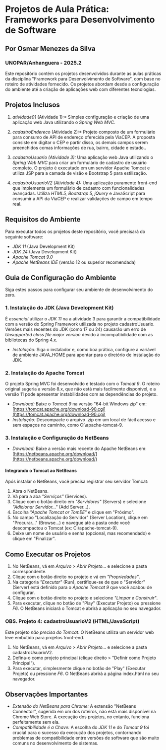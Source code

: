 # Projetos de Aula Prática: Frameworks para Desenvolvimento de Software
## Por Osmar Menezes da Silva
### UNOPAR/Anhanguera - 2025.2

Este repositório contém os projetos desenvolvidos durante as aulas práticas da disciplina "Framework para Desenvolvimento de Software", com base no roteiro de atividades fornecido. Os projetos abordam desde a configuração do ambiente até a criação de aplicações web com diferentes tecnologias.

## Projetos Inclusos

1.  *atividade01* (Atividade 1):* Simples configuração e criação de uma aplicação web Java utilizando o *Spring Web MVC*.

2.  *cadastroEndereco* (Atividade 2):* Projeto composto de um formulário para consumo de API de endereço oferecida pela ViaCEP. A proposta consiste em digitar o CEP e partir disso, os demais campos serem preenchidos comas informações de rua, bairro, cidade e estado..

3.  *cadastroUsuario (Atividade 3):* Uma aplicação web Java utilizando o *Spring Web MVC* para criar um formulário de cadastro de usuário completo. O projeto é executado em um servidor Apache Tomcat e utiliza JSP para a camada de visão e Bootstrap 5 para estilização.

4.  *cadastroUsuarioV2 (Atividade 4):* Uma aplicação puramente front-end que implementa um formulário de cadastro com funcionalidades avançadas. Utiliza *HTML5, Bootstrap 5, jQuery* e JavaScript para consumir a API da ViaCEP e realizar validações de campo em tempo real.

## Requisitos do Ambiente

Para executar todos os projetos deste repositório, você precisará do seguinte software:

-   *JDK 11* (Java Development Kit)
-   *JDK 24* (Java Development Kit)
-   *Apache Tomcat 9.0*
-   *Apache NetBeans IDE* (versão 12 ou superior recomendada)

## Guia de Configuração do Ambiente

Siga estes passos para configurar seu ambiente de desenvolvimento do zero.

### 1. Instalação do JDK (Java Development Kit)

É *essencial* utilizar o *JDK 11* na a atividade 3 para garantir a compatibilidade com a versão do Spring Framework utilizada no projeto cadastroUsuario. Versões mais recentes do JDK (como 17 ou 24) causarão um erro de *Unsupported class file major version* devido à incompatibilidade com as bibliotecas do Spring 4.x.

-   *Instalação:* Siga o instalador e, como boa prática, configure a variável de ambiente JAVA_HOME para apontar para o diretório de instalação do JDK.

### 2. Instalação do Apache Tomcat

O projeto Spring MVC foi desenvolvido e testado com o *Tomcat 9*. O roteiro original sugeria a versão 8.x, que não está mais facilmente disponível, e a versão 11 pode apresentar instabilidades com as dependências do projeto.

-   *Download:* Baixe o *Tomcat 9* na versão "64-bit Windows zip" em: [https://tomcat.apache.org/download-90.cgi](https://tomcat.apache.org/download-90.cgi)
-   *Instalação:* Descompacte o arquivo .zip em um local de fácil acesso e sem espaços no caminho, como C:\apache-tomcat-9.

### 3. Instalação e Configuração do NetBeans

-   *Download:* Baixe a versão mais recente do Apache NetBeans em: [https://netbeans.apache.org/download/](https://netbeans.apache.org/download/)


#### Integrando o Tomcat ao NetBeans

Após instalar o NetBeans, você precisa registrar seu servidor Tomcat:

1.  Abra o NetBeans.
2.  Vá para a aba *"Serviços"* (Services).
3.  Clique com o botão direito em *"Servidores"* (Servers) e selecione *"Adicionar Servidor..."* (Add Server...).
4.  Escolha *"Apache Tomcat or TomEE"* e clique em "Próximo".
5.  No campo "Localização do Servidor" (Server Location), clique em "Procurar..." (Browse...) e navegue até a pasta onde você descompactou o Tomcat (ex: C:\apache-tomcat-9).
6.  Deixe um nome de usuário e senha (opcional, mas recomendado) e clique em "Finalizar".

## Como Executar os Projetos


1.  No NetBeans, vá em *Arquivo > Abrir Projeto...* e selecione a pasta correspondente.
2.  Clique com o botão direito no projeto e vá em *"Propriedades"*.
3.  Na categoria *"Executar"* (Run), certifique-se de que o "Servidor" (Server) está definido para o *Apache Tomcat 9* que você acabou de configurar.
4.  Clique com o botão direito no projeto e selecione *"Limpar e Construir"*.
5.  Para executar, clique no botão de "Play" (Executar Projeto) ou pressione *F6*. O NetBeans iniciará o Tomcat e abrirá a aplicação no seu navegador.


### OBS. Projeto 4: cadastroUsuarioV2 (HTML/JavaScript)

Este projeto *não precisa do Tomcat*. O NetBeans utiliza um servidor web leve embutido para projetos front-end.

1.  No NetBeans, vá em *Arquivo > Abrir Projeto...* e selecione a pasta cadastroUsuarioV2.
2.  Defina-o como projeto principal (clique direito > "Definir como Projeto Principal").
3.  Para executar, simplesmente clique no botão de "Play" (Executar Projeto) ou pressione *F6*. O NetBeans abrirá a página index.html no seu navegador.

## Observações Importantes

-   *Extensão do NetBeans para Chrome:* A extensão "NetBeans Connector", sugerida em um dos roteiros, não está mais disponível na Chrome Web Store. A execução dos projetos, no entanto, funciona perfeitamente sem ela.
-   *Compatibilidade é a Chave:* A escolha do *JDK 11* e do *Tomcat 9* foi crucial para o sucesso da execução dos projetos, contornando problemas de compatibilidade entre versões de software que são muito comuns no desenvolvimento de sistemas.
